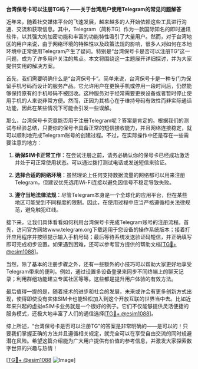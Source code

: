 **台湾保号卡可以注册TG吗？——关于台湾用户使用Telegram的常见问题解答**

近年来，随着社交媒体平台的飞速发展，越来越多的人开始依赖这些工具进行沟通、交流和获取信息。其中，Telegram（简称TG）作为一款国际知名的即时通讯软件，以其强大的加密功能和丰富的功能特性吸引了大量用户。然而，对于台湾地区的用户来说，由于网络环境的特殊性以及政策法规的影响，很多人对如何在本地环境中正常使用Telegram产生了疑问。特别是“台湾保号卡是否可以注册TG”这一问题，成为了许多用户关注的焦点。本文将围绕这一主题展开详细探讨，并为大家提供实用的解决方案。

首先，我们需要明确什么是“台湾保号卡”。简单来说，台湾保号卡是一种专门为保留手机号码而设计的服务产品。它允许用户在更换手机或停用一段时间后，仍然能够保持原有的手机号码不被回收。这种服务对于经常需要更换设备或者暂时停止使用手机的人来说非常方便。然而，正因为其核心在于维持号码有效性而非实际通话功能，因此在某些情况下可能会引发一些误解。

那么，台湾保号卡究竟能否用于注册Telegram呢？答案是肯定的。根据我们的测试与经验总结，只要你的保号卡具备正常的短信接收能力，并且网络连接稳定，就可以顺利地完成Telegram账号的创建过程。不过，在实际操作中还是存在一些需要注意的地方：

1. **确保SIM卡正常工作**：在尝试注册之前，请务必确认你的保号卡已经成功激活并处于可正常使用状态。可以通过拨打测试电话或发送短信来验证。
   
2. **选择合适的网络环境**：虽然理论上任何支持数据流量的网络都可以用来注册Telegram，但建议优先选用Wi-Fi连接以避免因信号不稳定导致失败。

3. **遵守当地法律法规**：尽管Telegram本身是一个全球化的应用平台，但在某些地区可能受到不同程度的限制。因此，在使用过程中应当严格遵循相关法律规范，避免触犯红线。

接下来，让我们具体看看如何利用台湾保号卡完成Telegram账号的注册流程。首先，访问官方网站www.telegram.org下载适用于您设备的操作系统版本；接着打开应用程序并按照提示输入手机号码；最后等待系统发送验证码短信，并正确填写即可完成初步设置。如果遇到困难，还可以参考官方提供的帮助文档[[TG💪+ @esim1088](https://t.me/s/esim1088)]。

当然，除了基本的注册步骤之外，还有一些额外的小技巧可以帮助大家更好地享受Telegram带来的便利。例如，通过设置多设备登录来同步不同终端上的聊天记录；利用群组功能建立专属社区等等。这些都是提升用户体验的有效方法。

最后值得一提的是，随着技术的进步和社会的发展，未来或许会有更多创新方式出现，使得即使没有实体SIM卡也能轻松加入到这个开放互联的世界当中去。比如近年来兴起的虚拟eSIM卡业务就是一个很好的例子。它们不仅能够提供灵活便捷的服务模式，还极大地丰富了人们的通信选择[[TG💪+ @esim1088](https://t.me/s/esim1088)]。

综上所述，“台湾保号卡是否可以注册TG”的答案是非常明确的——是可以的！只要我们掌握正确的方法并且遵循相关规定，就完全可以在享受自由交流的同时规避潜在风险。希望这篇介绍能为广大用户提供有价值的参考信息，并激发大家探索数字世界的兴趣与热情！

[[TG💪+ @esim1088](https://t.me/s/esim1088) ![Image](https://i.postimg.cc/4NQfJmqS/Snipaste-2025-05-13-00-14-12.png)]
